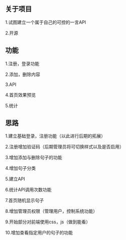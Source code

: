 ## 关于项目
1.试图建立一个属于自己的可控的一言API

2.开源

## 功能
1.注册，登录功能

2.添加，删除内容

3.API

4.首页效果预览

5.统计

## 思路
1.建立基础登录，注册功能（以此进行后期的拓展）

2.注册增加验证码（后期管理员将可切换样式以及是否启用）

3.增加添加与删除句子的功能

4.增加句子分类

5.建立API

6.统计API调用次数功能

7.首页随机显示句子

8.增加管理员权限（管理用户，控制系统功能）

9.开始部分对前端使用css，js（做到能看）

10.增加查看指定用户的句子的功能
